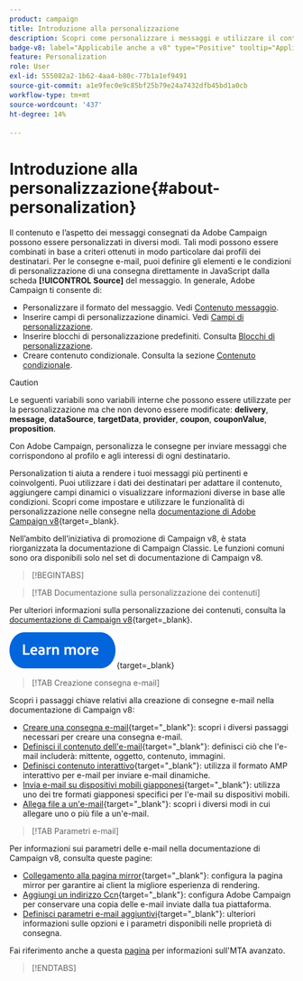 ```yaml
---
product: campaign
title: Introduzione alla personalizzazione
description: Scopri come personalizzare i messaggi e utilizzare il contenuto condizionale in Campaign
badge-v8: label="Applicabile anche a v8" type="Positive" tooltip="Applicabile anche a Campaign v8"
feature: Personalization
role: User
exl-id: 555082a2-1b62-4aa4-b80c-77b1a1ef9491
source-git-commit: a1e9fec0e9c85bf25b79e24a7432dfb45bd1a0cb
workflow-type: tm+mt
source-wordcount: '437'
ht-degree: 14%

---
```


# Introduzione alla personalizzazione{#about-personalization}

Il contenuto e l’aspetto dei messaggi consegnati da Adobe Campaign possono essere personalizzati in diversi modi. Tali modi possono essere combinati in base a criteri ottenuti in modo particolare dai profili dei destinatari. Per le consegne e-mail, puoi definire gli elementi e le condizioni di personalizzazione di una consegna direttamente in JavaScript dalla scheda **[!UICONTROL Source]** del messaggio. In generale, Adobe Campaign ti consente di:

* Personalizzare il formato del messaggio. Vedi [Contenuto messaggio](defining-the-email-content.md#message-content).
* Inserire campi di personalizzazione dinamici. Vedi [Campi di personalizzazione](personalization-fields.md).
* Inserire blocchi di personalizzazione predefiniti. Consulta [Blocchi di personalizzazione](personalization-blocks.md).
* Creare contenuto condizionale. Consulta la sezione [Contenuto condizionale](conditional-content.md).

>[!CAUTION]
>
>Le seguenti variabili sono variabili interne che possono essere utilizzate per la personalizzazione ma che non devono essere modificate: **delivery**, **message**, **dataSource**, **targetData**, **provider**, **coupon**, **couponValue**, **proposition**.


Con Adobe Campaign, personalizza le consegne per inviare messaggi che corrispondono al profilo e agli interessi di ogni destinatario.

Personalization ti aiuta a rendere i tuoi messaggi più pertinenti e coinvolgenti. Puoi utilizzare i dati dei destinatari per adattare il contenuto, aggiungere campi dinamici o visualizzare informazioni diverse in base alle condizioni. Scopri come impostare e utilizzare le funzionalità di personalizzazione nelle consegne nella [documentazione di Adobe Campaign v8](https://experienceleague.adobe.com/docs/campaign/campaign-v8/send/personalize/personalize.html){target=_blank}.

Nell’ambito dell’iniziativa di promozione di Campaign v8, è stata riorganizzata la documentazione di Campaign Classic. Le funzioni comuni sono ora disponibili solo nel set di documentazione di Campaign v8.

>[!BEGINTABS]

>[!TAB Documentazione sulla personalizzazione dei contenuti]

Per ulteriori informazioni sulla personalizzazione dei contenuti, consulta la [documentazione di Campaign v8](https://experienceleague.adobe.com/docs/campaign/campaign-v8/send/personalize/personalize.html){target=_blank}.


[![immagine](../../assets/do-not-localize/learn-more-button.svg)](https://experienceleague.adobe.com/docs/campaign/campaign-v8/send/personalize/personalize.html){target=_blank}


>[!TAB Creazione consegna e-mail]

Scopri i passaggi chiave relativi alla creazione di consegne e-mail nella documentazione di Campaign v8:

* [Creare una consegna e-mail](https://experienceleague.adobe.com/docs/campaign/campaign-v8/send/emails/email.html){target="_blank"}: scopri i diversi passaggi necessari per creare una consegna e-mail.
* [Definisci il contenuto dell&#39;e-mail](https://experienceleague.adobe.com/docs/campaign/campaign-v8/send/emails/defining-the-email-content.html){target="_blank"}: definisci ciò che l&#39;e-mail includerà: mittente, oggetto, contenuto, immagini.
* [Definisci contenuto interattivo](https://experienceleague.adobe.com/docs/campaign/campaign-v8/send/emails/defining-interactive-content.html){target="_blank"}: utilizza il formato AMP interattivo per e-mail per inviare e-mail dinamiche.
* [Invia e-mail su dispositivi mobili giapponesi](https://experienceleague.adobe.com/docs/campaign/campaign-v8/send/emails/sending-emails-on-japanese-mobiles.html){target="_blank"}: utilizza uno dei tre formati giapponesi specifici per l&#39;e-mail su dispositivi mobili.
* [Allega file a un&#39;e-mail](https://experienceleague.adobe.com/docs/campaign/campaign-v8/send/emails/attaching-files.html){target="_blank"}: scopri i diversi modi in cui allegare uno o più file a un&#39;e-mail.


>[!TAB Parametri e-mail]

Per informazioni sui parametri delle e-mail nella documentazione di Campaign v8, consulta queste pagine:

* [Collegamento alla pagina mirror](https://experienceleague.adobe.com/docs/campaign/campaign-v8/send/emails/mirror-page.html){target="_blank"}: configura la pagina mirror per garantire ai client la migliore esperienza di rendering.
* [Aggiungi un indirizzo Ccn](https://experienceleague.adobe.com/docs/campaign/campaign-v8/send/emails/email-bcc.html){target="_blank"}: configura Adobe Campaign per conservare una copia delle e-mail inviate dalla tua piattaforma.
* [Definisci parametri e-mail aggiuntivi](https://experienceleague.adobe.com/docs/campaign/campaign-v8/send/emails/email-parameters.html){target="_blank"}: ulteriori informazioni sulle opzioni e i parametri disponibili nelle proprietà di consegna.

Fai riferimento anche a questa [pagina](sending-with-enhanced-mta.md) per informazioni sull&#39;MTA avanzato.

>[!ENDTABS]





<!--
Adobe Campaign lets you mass deliver personalized electronic messages to a target population.

Before starting sending emails:

* Make sure recipient profiles contain at least an email address.
* Learn more about the Adobe Campaign [Delivery best practices](delivery-best-practices.md).
* Read out these sections to learn more about Deliverability: [Deliverability management in Campaign](about-deliverability.md) and [Deliverability best practices guide](https://experienceleague.adobe.com/docs/deliverability-learn/deliverability-best-practice-guide/introduction.html).

The key steps to send an email are as follows:

* [Create an email delivery](creating-an-email-delivery.md)
* [Define the target population](steps-defining-the-target-population.md)
* [Define the email content](defining-the-email-content.md)
* [Send the email](sending-messages.md)
* [Monitor the delivery](about-delivery-monitoring.md)

The sections below provide information that is specific to the email channel. For global information on how to create a delivery, refer to [this section](steps-about-delivery-creation-steps.md).
-->